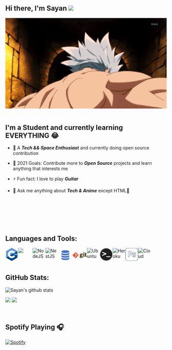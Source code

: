 ## Hi there, I'm Sayan <img src="https://media.giphy.com/media/hvRJCLFzcasrR4ia7z/giphy.gif" width="25px"> </h1>

<div align="center">
<img hight="300" width="700" alt="GIF" align="center" src="https://github.com/sayand0122/sayand0122/blob/master/assets/intro.gif">
</div>

</br>

## I'm a Student and currently learning EVERYTHING 😂

-   🔭 A **_Tech && Space Enthusiast_** and currently doing open source contribution

-   🥅 2021 Goals: Contribute more to **_Open Source_** projects and learn anything that interests me

-   ⚡ Fun fact: I love to play **_Guitar_**

-   💬 Ask me anything about **_Tech & Anime_** except HTML😬

<br />

<br />

<!---
<img src="https://i1.wp.com/slfgchurch.com/wp-content/uploads/2019/08/lets-connect-1.png?ssl=1" alt="connect" width="30%" height="20%">-->

<!---[<img align="left" alt="SayanOtaku | Twitter" width="22px" src="https://cdn.jsdelivr.net/npm/simple-icons@v3/icons/twitter.svg" target="_blank" rel="noopener noreferrer" />][twitter]
[<img align="left" alt="sayan-dutta-117a8a1a8 | LinkedIn" width="22px" src="https://cdn.jsdelivr.net/npm/simple-icons@v3/icons/linkedin.svg" target="_blank" rel="noopener noreferrer"/>][linkedin]
[<img align="left" alt="_isayandutta_ | Instagram" width="22px" src="https://cdn.jsdelivr.net/npm/simple-icons@v3/icons/instagram.svg" target="_blank" rel="noopener noreferrer"/>][instagram]
[<img align="left" alt="Duke_0122 | HackerRank" width="22px" src="https://cdn.jsdelivr.net/npm/simple-icons@v3/icons/hackerrank.svg" target="_blank" rel="noopener noreferrer"/>][hackerrank]
[<img align="left" alt="sayan25 | CodeChef" width="22px" src="https://avatars1.githubusercontent.com/u/11960354?s=400&u=a77c97db3237e61ac0548a9d887f35c74c7e595e&v=4" target="_blank" rel="noopener noreferrer"/>][codechef]
[<img align="left" alt="Duke0122 | Codeforces" width="22px" src="https://www.ime.usp.br/~arcjr/image/codeforces.png" target="_blank" rel="noopener noreferrer"/>][codeforces]-->

<br />
<br />

<br />

## Languages and Tools:

<img align="left" alt="cpp" width="40px" src="https://raw.githubusercontent.com/github/explore/80688e429a7d4ef2fca1e82350fe8e3517d3494d/topics/cpp/cpp.png" />
 
<img  align="left" width="45px" src="https://img.icons8.com/color/60/000000/python.png"/>

<img align="left" alt="NodeJS" width="40px" src="https://www.vectorlogo.zone/logos/nodejs/nodejs-icon.svg" />

<img align="left" alt="NestJS" width="40px" src="https://www.vectorlogo.zone/logos/nestjs/nestjs-icon.svg" />

<img align="left" alt="SQL" width="45px" src="https://raw.githubusercontent.com/github/explore/80688e429a7d4ef2fca1e82350fe8e3517d3494d/topics/sql/sql.png" />
  
<img align="left" alt="Git" width="45px" src="https://raw.githubusercontent.com/github/explore/80688e429a7d4ef2fca1e82350fe8e3517d3494d/topics/git/git.png" />

<img align="left" alt="Ubuntu" width="40px" src="https://www.vectorlogo.zone/logos/ubuntu/ubuntu-icon.svg" />

<img align="left" alt="Terminal" width="40px" src="https://raw.githubusercontent.com/github/explore/80688e429a7d4ef2fca1e82350fe8e3517d3494d/topics/terminal/terminal.png" />

<img align="left" alt="Heroku" width="40px" src="https://www.vectorlogo.zone/logos/heroku/heroku-icon.svg" />

<img align="left" alt="Photoshop" width="40px" src="https://raw.githubusercontent.com/devicons/devicon/ca0eb3d131d4586e62eb5ed31a2cde56035adc8d/icons/photoshop/photoshop-line.svg" />

<img align="left" alt="Cloud" width="40px" src="https://www.vectorlogo.zone/logos/google_cloud/google_cloud-icon.svg" />

<br />
<br />
<br />

## GitHub Stats:

![Sayan's github stats](https://github-readme-stats-vert-phi.vercel.app/api?username=sayand0122&show_icons=true&theme=synthwave&count_private=false)

![](https://visitor-badge.glitch.me/badge?page_id=sayand0122.visitor-badge)
![](https://komarev.com/ghpvc/?username=sayand0122&color=brightgreen)

<br />

## Spotify Playing 🎧

[![Spotify](https://novatorem-wine-six.vercel.app/api/spotify)](https://open.spotify.com/user/Duke)

<br/>

[twitter]: https://twitter.com/SayanOtaku
[instagram]: https://www.instagram.com/_isayandutta_/
[linkedin]: https://www.linkedin.com/in/sayan-dutta-117a8a1a8/
[hackerrank]: https://www.hackerrank.com/Duke_0122/
[codeforces]: https://codeforces.com/profile/Duke0122
[codechef]: https://www.codechef.com/users/sayan25
